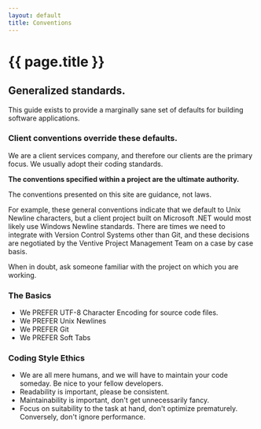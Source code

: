 ```yaml
---
layout: default
title: Conventions
---
```

# {{ page.title }}

## Generalized standards.

This guide exists to provide a marginally sane set of defaults for building software applications.

### Client conventions override these defaults.

We are a client services company, and therefore our clients are the primary focus. We usually adopt their coding 
standards.

**The conventions specified within a project are the ultimate authority.** 

The conventions presented on this site are guidance, not laws.

For example, these general conventions indicate that we default to Unix Newline characters, but a client 
project built on Microsoft .NET would most likely use Windows Newline standards. 
There are times we need to integrate with Version Control Systems other than Git, and these decisions are negotiated 
by the Ventive Project Management Team on a case by case basis. 

When in doubt, ask someone familiar with the project on which you are working.

### The Basics

- We PREFER UTF-8 Character Encoding for source code files.
- We PREFER Unix Newlines
- We PREFER Git
- We PREFER Soft Tabs

### Coding Style Ethics
- We are all mere humans, and we will have to maintain your code someday. Be nice to your fellow developers.
- Readability is important, please be consistent.
- Maintainability is important, don't get unnecessarily fancy.
- Focus on suitability to the task at hand, don't optimize prematurely. Conversely, don't ignore performance.